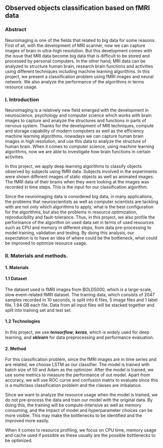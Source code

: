 ## Observed objects classification based on fMRI data

### **Abstract** 

Neuroimaging is one of the fields that related to big data for some reasons. First of all, with the development of 
MRI scanner, now we can capture images of brain in ultra-high resolution. But this development comes with the issue 
that MRI data become big data that is difficult to be stored and processed by personal computers. In the other hand,
MRI data can be analyzed to structure human brain, research brain functions and activities using different techniques
including machine learning algorithms. In this project, we present a classification problem using fMRI images and 
neural network. We also analyze the performance of the algorithms in terms resource usage.


### **I. Introduction**

Neuroimaging is a relatively new field emerged with the development in neuroscience, psychology and computer science 
which works with brain images to capture and analyze the structures and functions in parts of nervous system.
Thanks for the development of MRI techniques, compute and storage capability of modern computers as well as 
the efficiency machine learning algorithms, nowadays we can capture human brain images in high resolution, 
and use this data to analyze the structure of human brain. When it comes to computer science, using 
machine learning algorithms, now we are able to investigate how brain functions in certain activities. 

In this project, we apply deep learning algorithms to classify objects observed by subjects using fMRI data. 
Subjects involved in the experiments were shown different images of static objects as well as animated images. 
The fMRI data of their brains when they were looking at the images was recorded in time steps.
This is the input for our classification algorithm.

Since the neuroimaging data is considered big data, in many applications, 
the problems that neuroscientists as well as computer scientists are tackling with are not only which algorithms 
to apply, what is the best configuration for the algorithms, but also the problems in resource optimization, 
reproducibility and fault-tolerance.  Thus, in this project, we also profile the performance of the algorithm 
on used data set  in terms of used resources such as CPU and memory in different steps, from data pre-processing 
to model training,  validation and testing. By doing this analysis, our expectation is to have an idea of 
where could be the bottleneck, what could be improved to optimize resource usage.

### **II. Materials and methods**. 

#### **1.  Materials**
    
#### **1.1 Dataset**

The dataset used is fMRI images from BOLD5000, which is a large-scale, slow event-related fMRI dataset.
The training data, which consists of 2047 samples recorded in 10 seconds, is split into 6 files, 5 image files 
and 1 label file, 1.94 GB each file.
Data from all input files will be stacked together and split into training set and test set.

#### **1.2 Technologies**

In this project, we use **_tensorflow_**, **_keras_**, which is widely used for deep learning,
and **_sklearn_** for data preprocessing and performance evaluation. 
 
#### **2. Method**

For this classification problem, since the fMRI images are in time series and are related,
we choose LSTM as our classifier. 
The model is trained with batch size of 50 and Adam as the optimizer. 
After the model is trained, we use some metrics to measure the performance of out model. Apart from accuracy, 
we will use ROC curve and confusion matrix to evaluate since this is a multiclass classification problem and 
the classes are imbalance.

Since we want to analyze the resource usage when the model is trained, we do not pre-process the data 
and train our model with the original data. By doing this, the training will be compute-intensive as well as 
memory consuming, and the impact of model and hyperparameter choices can be more visible. This may make the bottlenecks 
to be identified and the improved more easily.

When it comes to resource profiling, we focus on CPU time, memory usage and cache used if possible as these usually 
are the possible bottlenecks to be optimized.

